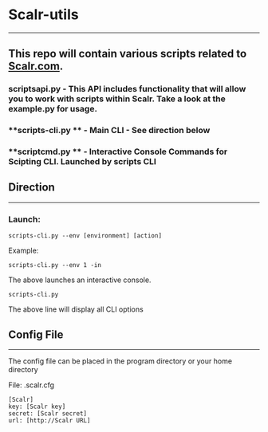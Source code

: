 # __Scalr-utils__
---
##  This repo will contain various scripts related to [Scalr.com](https://www.scalr.com).

### **scriptsapi.py** - This API includes functionality that will allow you to work with scripts within Scalr. Take a look at the example.py for usage.

### **scripts-cli.py ** - Main CLI - See direction below

### **scriptcmd.py ** - Interactive Console Commands for Scipting CLI. Launched by scripts CLI

## Direction ##
---
### Launch: ###
`scripts-cli.py --env [environment] [action]`

Example:

`scripts-cli.py --env 1 -in`

The above launches an interactive console.

`scripts-cli.py`

The above line will display all CLI options

## Config File ##

---
The config file can be placed in the program directory or your home directory

File: .scalr.cfg

```
[Scalr]
key: [Scalr key]
secret: [Scalr secret]
url: [http://Scalr URL]
```
